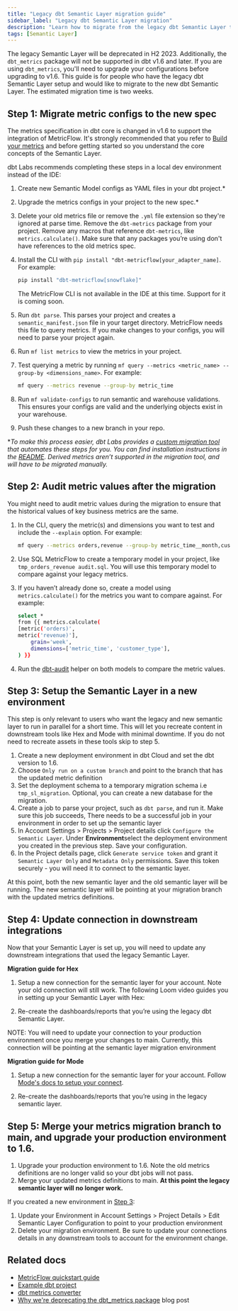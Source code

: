 ```yaml
---
title: "Legacy dbt Semantic Layer migration guide"
sidebar_label: "Legacy dbt Semantic Layer migration"
description: "Learn how to migrate from the legacy dbt Semantic Layer to the latest one."
tags: [Semantic Layer]
---
```


The legacy Semantic Layer will be deprecated in H2 2023. Additionally, the `dbt_metrics` package will not be supported in dbt v1.6 and later. If you are using `dbt_metrics`, you'll need to upgrade your configurations before upgrading to v1.6. This guide is for people who have the legacy dbt Semantic Layer setup and would like to migrate to the new dbt Semantic Layer. The estimated migration time is two weeks. 


## Step 1: Migrate metric configs to the new spec

The metrics specification in dbt core is changed in v1.6 to support the integration of MetricFlow. It's strongly recommended that you refer to [Build your metrics](/docs/build/build-metrics-intro) and before getting started so you understand the core concepts of the Semantic Layer. 

dbt Labs recommends completing these steps in a local dev environment instead of the IDE: 

1. Create new Semantic Model configs as YAML files in your dbt project.*
1. Upgrade the metrics configs in your project to the new spec.* 
1. Delete your old metrics file or remove the `.yml` file extension so they're ignored at parse time. Remove the `dbt-metrics` package from your project. Remove any macros that reference `dbt-metrics`, like `metrics.calculate()`. Make sure that any packages you’re using don't have references to the old metrics spec. 
1. Install the CLI with `pip install "dbt-metricflow[your_adapter_name]`. For example: 

    ```bash
    pip install "dbt-metricflow[snowflake]"
    ```
    The MetricFlow CLI is not available in the IDE at this time. Support for it is coming soon. 

1. Run `dbt parse`. This parses your project and creates a `semantic_manifest.json` file in your target directory. MetricFlow needs this file to query metrics. If you make changes to your configs, you will need to parse your project again. 
1. Run `mf list metrics` to view the metrics in your project.
1. Test querying a metric by running `mf query --metrics <metric_name> --group-by <dimensions_name>`. For example:
    ```bash
    mf query --metrics revenue --group-by metric_time
    ```
1. Run `mf validate-configs` to run semantic and warehouse validations. This ensures your configs are valid and the underlying objects exist in your warehouse. 
1. Push these changes to a new branch in your repo. 

**To make this process easier, dbt Labs provides a [custom migration tool](https://github.com/dbt-labs/dbt-converter) that automates these steps for you. You can find installation instructions in the [README](https://github.com/dbt-labs/dbt-converter/blob/master/README.md). Derived metrics aren’t supported in the migration tool, and will have to be migrated manually.*

## Step 2: Audit metric values after the migration

You might need to audit metric values during the migration to ensure that the historical values of key business metrics are the same.

1. In the CLI, query the metric(s) and dimensions you want to test and include the `--explain` option. For example:
    ```bash 
    mf query --metrics orders,revenue --group-by metric_time__month,customer_type --explain
    ``` 
1. Use SQL MetricFlow to create a temporary model in your project, like `tmp_orders_revenue audit.sql`. You will use this temporary model to compare against your legacy metrics.
1. If you haven’t already done so, create a model using `metrics.calculate()` for the metrics you want to compare against. For example: 

    ```bash
    select * 
    from {{ metrics.calculate(  
    [metric('orders)',
    metric('revenue)'],
        grain='week',
        dimensions=['metric_time', 'customer_type'],
    ) }}
    ```

1. Run the [dbt-audit](https://github.com/dbt-labs/dbt-audit-helper) helper on both models to compare the metric values.

## Step 3: **Setup the Semantic Layer in a new environment**

This step is only relevant to users who want the legacy and new semantic layer to run in parallel for a short time. This will let you recreate content in downstream tools like Hex and Mode with minimal downtime. If you do not need to recreate assets in these tools skip to step 5.

1. Create a new deployment environment in dbt Cloud and set the dbt version to 1.6.
2. Choose `Only run on a custom branch` and point to the branch that has the updated metric definition
3. Set the deployment schema to a temporary migration schema i.e `tmp_sl_migration`. Optional, you can create a new database for the migration. 
4. Create a job to parse your project, such as `dbt parse`, and run it. Make sure this job succeeds,  There needs to be a successful job in your environment in order to set up the semantic layer
5. In Account Settings > Projects > Project details click `Configure the Semantic Layer`. Under  **Environment**select the deployment environment you created in the previous step. Save your configuration.
6. In the Project details page, click `Generate service token` and grant it `Semantic Layer Only` and `Metadata Only` permissions. Save this token securely - you will need it to connect to the semantic layer. 

At this point, both the new semantic layer and the old semantic layer will be running. The new semantic layer will be pointing at your migration branch with the updated metrics definitions. 

## Step 4: Update connection in downstream integrations

Now that your Semantic Layer is set up, you will need to update any downstream integrations that used the legacy Semantic Layer. 

**Migration guide for Hex**

1. Setup a new connection for the semantic layer for your account. Note your old connection will still work. The following Loom video guides you in setting up your Semantic Layer with Hex:

<LoomVideo id="752e85aabfbf4fa585008a5598f3517a"/>

2. Re-create the dashboards/reports that you’re using the legacy dbt Semantic Layer. 


NOTE: You will need to update your connection to your production environment once you merge your changes to main. Currently, this connection will be pointing at the semantic layer migration environment

**Migration guide for Mode**

1. Setup a new connection for the semantic layer for your account. Follow [Mode's docs to setup your connect](https://mode.com/help/articles/supported-databases/#dbt-semantic-layer).

2. Re-create the dashboards/reports that you’re using in the legacy semantic layer.
   
## Step 5: Merge your metrics migration branch to main, and upgrade your production environment to 1.6.

1. Upgrade your production environment to 1.6. Note the old metrics definitions are no longer valid so your dbt jobs will not pass. 
2. Merge your updated metrics definitions to main. **At this point the legacy semantic layer will no longer work.**

If you created a new environment in [Step 3](#step-3-setup-the-semantic-layer-in-a-new-environment):

1. Update your Environment in Account Settings > Project Details > Edit Semantic Layer Configuration to point to your production environment
2. Delete your migration environment. Be sure to update your connections details in any downstream tools to account for the environment change.

## Related docs 

- [MetricFlow quickstart guide](/docs/build/sl-getting-started)
- [Example dbt project](https://github.com/dbt-labs/jaffle-sl-template)
- [dbt metrics converter](https://github.com/dbt-labs/dbt-converter)
- [Why we're deprecating the dbt_metrics package](/blog/deprecating-dbt-metrics) blog post
